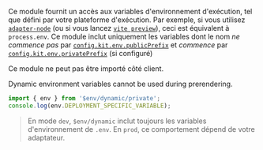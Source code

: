 Ce module fournit un accès aux variables d'environnement d'exécution, tel que défini par votre plateforme d'exécution. Par exemple, si vous utilisez [`adapter-node`](https://github.com/sveltejs/kit/tree/main/packages/adapter-node) (ou si vous lancez [`vite preview`](https://kit.sveltefr.dev/docs/cli)), ceci est équivalent à `process.env`. Ce module inclut uniquement les variables dont le nom _ne commence pas_ par [`config.kit.env.publicPrefix`](https://kit.sveltefr.dev/docs/configuration#env) et _commence_ par [`config.kit.env.privatePrefix`](https://kit.sveltefr.dev/docs/configuration#env) (si configuré)

Ce module ne peut pas être importé côté client.

Dynamic environment variables cannot be used during prerendering.

```ts
import { env } from '$env/dynamic/private';
console.log(env.DEPLOYMENT_SPECIFIC_VARIABLE);
```

> En mode `dev`, `$env/dynamic` inclut toujours les variables d'environnement de `.env`. En `prod`, ce comportement dépend de votre adaptateur.
